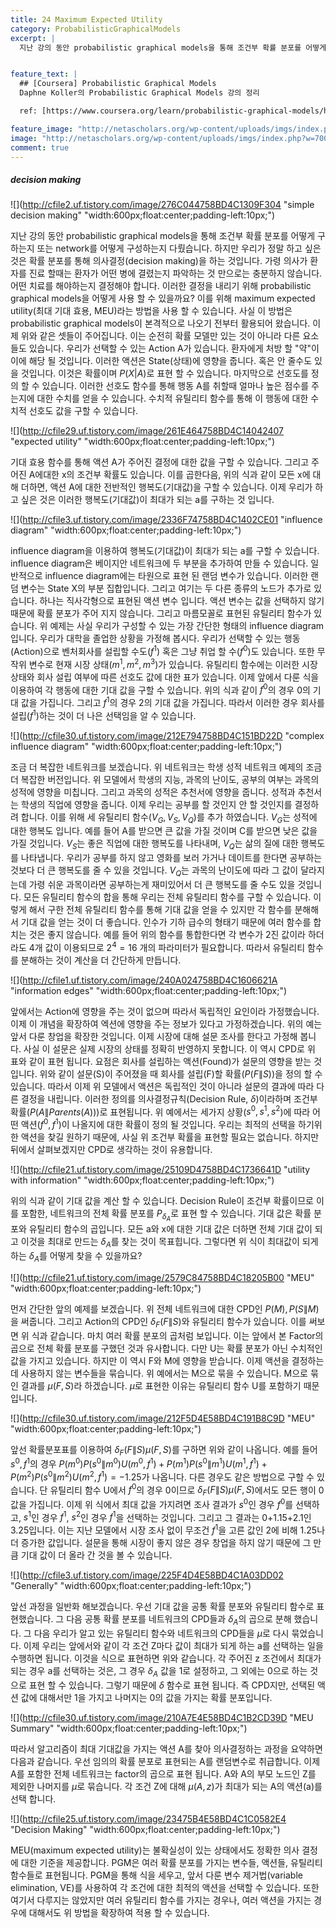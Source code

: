 ```yaml
---
title: 24 Maximum Expected Utility
category: ProbabilisticGraphicalModels
excerpt: |
  지난 강의 동안 probabilistic graphical models을 통해 조건부 확률 분포를 어떻게 구하는지 또는 network를 어떻게 구성하는지 다뤘습니다. 하지만 우리가 정말 하고 싶은 것은 확률 분포를 통해 의사결정(decision making)을 하는 것입니다.


feature_text: |
  ## [Coursera] Probabilistic Graphical Models
  Daphne Koller의 Probabilistic Graphical Models 강의 정리

  ref: [https://www.coursera.org/learn/probabilistic-graphical-models/home](https://www.coursera.org/learn/probabilistic-graphical-models/home "coursera")

feature_image: "http://netascholars.org/wp-content/uploads/imgs/index.php?w=700&src=http://netascholars.org/wp-content/uploads/2013/04/9780262258357-1024x512.jpg"
image: "http://netascholars.org/wp-content/uploads/imgs/index.php?w=700&src=http://netascholars.org/wp-content/uploads/2013/04/9780262258357-1024x512.jpg"
comment: true
---
```



##### decision making

![](http://cfile2.uf.tistory.com/image/276C044758BD4C1309F304 "simple decision making" "width:600px;float:center;padding-left:10px;")

지난 강의 동안 probabilistic graphical models을 통해 조건부 확률 분포를 어떻게 구하는지 또는 network를 어떻게 구성하는지 다뤘습니다. 하지만 우리가 정말 하고 싶은 것은 확률 분포를 통해 의사결정(decision making)을 하는 것입니다. 가령 의사가 환자를 진료 할때는 환자가 어떤 병에 결렸는지 파악하는 것 만으로는 충분하지 않습니다. 어떤 치료를 해야하는지 결정해야 합니다. 이러한 결정을 내리기 위해 probabilistic graphical models을 어떻게 사용 할 수 있을까요? 이를 위해 maximum expected utility(최대 기대 효용, MEU)라는 방법을 사용 할 수 있습니다. 사실 이 방법은 probabilistic graphical models이 본격적으로 나오기 전부터 활용되어 왔습니다. 이제 위와 같은 셋들이 주어집니다. 이는 순전히 확률 모델만 있는 것이 아니라 다른 요소들도 있습니다. 우리가 선택할 수 있는 Action A가 있습니다. 환자에게 처방 할 "약"이 이에 해당 될 것입니다. 이러한 액션은 State(상태)에 영향을 줍니다. 혹은 안 줄수도 있을 것입니다. 이것은 확률이며 $P(X|A)$로 표현 할 수 있습니다. 마지막으로 선호도를 정의 할 수 있습니다. 이러한 선호도 함수를 통해 행동 A를 취할때 얼마나 높은 점수를 주는지에 대한 수치를 얻을 수 있습니다. 수치적 유틸리티 함수를 통해 이 행동에 대한 수치적 선호도 값을 구할 수 있습니다. 

![](http://cfile29.uf.tistory.com/image/261E464758BD4C14042407 "expected utility" "width:600px;float:center;padding-left:10px;")

기대 효용 함수를 통해 액션 A가 주어진 결정에 대한 값을 구할 수 있습니다. 그리고 주어진 A에대한 x의 조건부 확률도 있습니다. 이를 곱한다음, 위의 식과 같이 모든 x에 대해 더하면, 액션 A에 대한 전반적인 행복도(기대값)을 구할 수 있습니다. 이제 우리가 하고 싶은 것은 이러한 행복도(기대값)이 최대가 되는 a를 구하는 것 입니다.

![](http://cfile3.uf.tistory.com/image/2336F74758BD4C1402CE01 "influence diagram" "width:600px;float:center;padding-left:10px;")

influence diagram을 이용하여 행복도(기대값)이 최대가 되는 a를 구할 수 있습니다. influence diagram은 베이지안 네트워크에 두 부분을 추가하여 만들 수 있습니다. 일반적으로 influence diagram에는 타원으로 표현 된 랜덤 변수가 있습니다. 이러한 랜덤 변수는 State X의 부분 집합입니다. 그리고 여기는 두 다른 종류의 노드가 추가로 있습니다. 하나는 직사각형으로 표현된 액션 변수 입니다. 액션 변수는 값을 선택하지 않기 때문에 확률 분포가 주어 지지 않습니다. 그리고 마름모꼴로 표현된 유틸리티 함수가 있습니다. 위 예제는 사실 우리가 구성할 수 있는 가장 간단한 형태의 influence diagram입니다. 우리가 대학을 졸업한 상황을 가정해 봅시다. 우리가 선택할 수 있는 행동(Action)으로 벤처회사를 설립할 수도($f^1$) 혹은 그냥 취업 할 수($f^0$)도 있습니다. 또한 무작위 변수로 현재 시장 상태($m^1, m^2, m^3$)가 있습니다. 유틸리티 함수에는 이러한 시장 상태와 회사 설립 여부에 따른 선호도 값에 대한 표가 있습니다. 이제 앞에서 다룬 식을 이용하여 각 행동에 대한 기대 값을 구할 수 있습니다. 위의 식과 같이 $f^0$의 경우 0의 기대 값을 가집니다. 그리고 $f^1$의 경우 2의 기대 값을 가집니다. 따라서 이러한 경우 회사를 설립($f^1$)하는 것이 더 나은 선택임을 알 수 있습니다. 

![](http://cfile30.uf.tistory.com/image/212E794758BD4C151BD22D "complex influence diagram" "width:600px;float:center;padding-left:10px;")

조금 더 복잡한 네트워크를 보겠습니다. 위 네트워크는 학생 성적 네트워크 예제의 조금 더 복잡한 버전입니다. 위 모델에서 학생의 지능, 과목의 난이도, 공부의 여부는 과목의 성적에 영향을 미칩니다. 그리고 과목의 성적은 추천서에 영향을 줍니다. 성적과 추천서는 학생의 직업에 영향을 줍니다. 이제 우리는 공부를 할 것인지 안 할 것인지를 결정하려 합니다. 이를 위해 세 유틸리티 함수($V_G, V_S, V_Q$)를 추가 하였습니다. $V_G$는 성적에 대한 행복도 입니다. 예를 들어 A를 받으면 큰 값을 가질 것이며 C를 받으면 낮은 값을 가질 것입니다. $V_S$는 좋은 직업에 대한 행복도를 나타내며, $V_Q$는 삶의 질에 대한 행복도를 나타냅니다. 우리가 공부를 하지 않고 영화를 보러 가거나 데이트를 한다면 공부하는 것보다 더 큰 행복도를 줄 수 있을 것입니다. $V_Q$는 과목의 난이도에 따라 그 값이 달라지는데 가령 쉬운 과목이라면 공부하는게 재미있어서 더 큰 행복도를 줄 수도 있을 것입니다. 모든 유틸리티 함수의 합을 통해 우리는 전체 유틸리티 함수를 구할 수 있습니다. 이렇게 해서 구한 전체 유틸리티 함수를 통해 기대 값을 얻을 수 있지만 각 함수를 분해해서 기대 값을 얻는 것이 더 좋습니다. 인수가 기하 급수의 형태기 때문에 여러 함수를 합치는 것은 좋지 않습니다. 예를 들어 위의 함수를 통합한다면 각 변수가 2진 값이라 하더라도 4개 값이 이용되므로 $2^4=16$ 개의 파라미터가 필요합니다. 따라서 유틸리티 함수를 분해하는 것이 계산을 더 간단하게 만듭니다. 

![](http://cfile1.uf.tistory.com/image/240A024758BD4C1606621A "information edges" "width:600px;float:center;padding-left:10px;")

앞에서는 Action에 영향을 주는 것이 없으며 따라서 독립적인 요인이라 가정했습니다. 이제 이 개념을 확장하여 엑션에 영향을 주는 정보가 있다고 가정하겠습니다. 위의 예는 앞서 다룬 창업을 확장한 것입니다. 이제 시장에 대해 설문 조사를 한다고 가정해 봅니다. 사실 이 설문은 실제 시장의 상태를 정확히 반영하지 못합니다. 이 역시 CPD로 위 표와 같이 표현 됩니다. 요점은 회사를 설립하는 액션(Found)가 설문의 영향을 받는 것 입니다. 위와 같이 설문(S)이 주어졌을 때 회사를 설립(F)할 확률($P(F\|S)$)을 정의 할 수 있습니다. 따라서 이제 위 모델에서 액션은 독립적인 것이 아니라 설문의 결과에 따라 다른 결정을 내립니다. 이러한 정의를 의사결정규칙(Decision Rule, $\delta$)이라하며 조건부 확률($P(A\|Parents(A))$)로 표현됩니다. 위 예에서는 세가지 상황($s^0, s^1, s^2$)에 따라 어떤 액션($f^0, f^1$)이 나올지에 대한 확률이 정의 될 것입니다. 우리는 최적의 선택을 하기위한 액션을 찾길 원하기 때문에, 사실 위 조건부 확률을 표현할 필요는 없습니다. 하지만 뒤에서 살펴보겠지만 CPD로 생각하는 것이 유용합니다. 

![](http://cfile21.uf.tistory.com/image/25109D4758BD4C1736641D "utility with information" "width:600px;float:center;padding-left:10px;")

위의 식과 같이 기대 값을 계산 할 수 있습니다. Decision Rule이 조건부 확률이므로 이를 포함한, 네트워크의 전체 확률 분포를 $P_{\delta_A}$로 표현 할 수 있습니다. 기대 값은 확률 분포와 유틸리티 함수의 곱입니다. 모든 a와 x에 대한 기대 값은 더하면 전체 기대 값이 되고 이것을 최대로 만드는 $\delta_A$를 찾는 것이 목표힙니다. 그렇다면 위 식이 최대값이 되게 하는 $\delta_A$를 어떻게 찾을 수 있을까요?   

![](http://cfile21.uf.tistory.com/image/2579C84758BD4C18205B00 "MEU" "width:600px;float:center;padding-left:10px;")

먼저 간단한 앞의 예제를 보겠습니다. 위 전체 네트워크에 대한 CPD인 $P(M), P(S\|M)$을 써줍니다. 그리고 Action의 CPD인 $\delta_F(F\|S)$와 유틸리티 함수가 있습니다. 이를 써보면 위 식과 같습니다. 마치 여러 확률 분포의 곱처럼 보입니다. 이는 앞에서 본 Factor의 곱으로 전체 확률 분포를 구했던 것과 유사합니다. 다만 U는 확률 분포가 아닌 수치적인 값을 가지고 있습니다. 하지만 이 역시 F와 M에 영향을 받습니다. 이제 액션을 결정하는데 사용하지 않는 변수들을 묶습니다. 위 예에서는 M으로 묶을 수 있습니다. M으로 묶인 결과를 $\mu(F,S)$라 하겠습니다. $\mu$로 표현한 이유는 유틸리티 함수 U를 포함하기 때문입니다.   

![](http://cfile30.uf.tistory.com/image/212F5D4E58BD4C191B8C9D "MEU" "width:600px;float:center;padding-left:10px;")

앞선 확률분포표를 이용하여 $\delta_F(F\|S)\mu(F,S)$를 구하면 위와 같이 나옵니다. 예를 들어 $s^0, f^1$의 경우 $P(m^0)P(s^0\|m^0)U(m^0,f^1)+P(m^1)P(s^0\|m^1)U(m^1,f^1)+P(m^2)P(s^0\|m^2)U(m^2,f^1) = -1.25$가 나옵니다. 다른 경우도 같은 방법으로 구할 수 있습니다. 단 유틸리티 함수 U에서 $f^0$의 경우 0이므로 $\delta_F(F\|S)\mu(F,S)$에서도 모든 행이 0값을 가집니다. 이제 위 식에서 최대 값을 가지려면 조사 결과가 $s^0$인 경우 $f^0$를 선택하고, $s^1$인 경우 $f^1$, $s^2$인 경우 $f^1$을 선택하는 것입니다. 그리고 그 결과는 0+1.15+2.1인 3.25입니다. 이는 지난 모델에서 시장 조사 없이 무조건 $f^1$을 고른 값인 2에 비해 1.25나 더 증가한 값입니다. 설문을 통해 시장이 좋지 않은 경우 창업을 하지 않기 때문에 그 만큼 기대 값이 더 올라 간 것을 볼 수 있습니다.

![](http://cfile3.uf.tistory.com/image/225F4D4E58BD4C1A03DD02 "Generally" "width:600px;float:center;padding-left:10px;")

앞선 과정을 일반화 해보겠습니다. 우선 기대 값을 공통 확률 분포와 유틸리티 함수로 표현했습니다. 그 다음 공통 확률 분포를 네트워크의 CPD들과 $\delta_A$의 곱으로 분해 했습니다. 그 다음 우리가 알고 있는 유틸리티 함수와 네트워크의 CPD들을 $\mu$로 다시 묶었습니다. 이제 우리는 앞에서와 같이 각 조건 Z마다 값이 최대가 되게 하는 a를 선택하는 일을 수행하면 됩니다. 이것을 식으로 표현하면 위와 같습니다. 각 주어진 z 조건에서 최대가 되는 경우 a를 선택하는 것은, 그 경우 $\delta_A$ 값을 1로 설정하고, 그 외에는 0으로 하는 것으로 표현 할 수 있습니다. 그렇기 때문에 $\delta$ 함수로 표현 됩니다. 즉 CPD지만, 선택된 액션 값에 대해서만 1을 가지고 나머지는 0의 값을 가지는 확률 분포입니다. 

![](http://cfile30.uf.tistory.com/image/210A7E4E58BD4C1B2CD39D "MEU Summary" "width:600px;float:center;padding-left:10px;")

따라서 알고리즘이 최대 기대값을 가지는 액션 A를 찾아 의사결정하는 과정을 요약하면 다음과 같습니다. 우선 임의의 확률 분포로 표현되는 A를  랜덤변수로 취급합니다. 이제 A를 포함한 전체 네트워크는 factor의 곱으로 표현 됩니다. A와 A의 부모 노드인 Z를 제외한 나머지를 $\mu$로 묶습니다. 각 조건 Z에 대해 $\mu(A,z)$가 최대가 되는 A의 액션(a)를 선택 합니다.  

![](http://cfile25.uf.tistory.com/image/23475B4E58BD4C1C0582E4 "Decision Making" "width:600px;float:center;padding-left:10px;")

MEU(maximum expected utility)는 불확실성이 있는 상태에서도 정확한 의사 결정에 대한 기준을 제공합니다. PGM은 여러 확률 분포를 가지는 변수들, 액션들, 유틸리티 함수들로 표현됩니다. PGM을 통해 식을 세우고, 앞서 다룬 변수 제거법(variable elimination, VE)를 사용하여 각 조건에 대한 최적의 액션을 선택할 수 있습니다. 또한 여기서 다루지는 않았지만 여러 유틸리티 함수를 가지는 경우나, 여러 액션을 가지는 경우에 대해서도 위 방법을 확장하여 적용 할 수 있습니다.  



